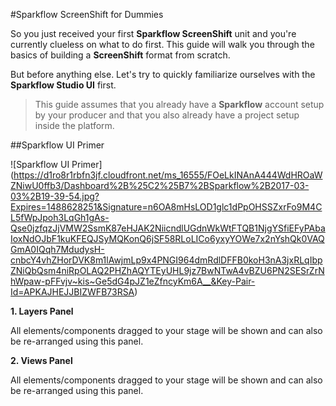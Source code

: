 #Sparkflow ScreenShift for Dummies

So you just received your first **Sparkflow ScreenShift** unit and you're currently clueless on what to do first. This guide will walk you through the basics of building a **ScreenShift** format from scratch.

But before anything else. Let's try to quickly familiarize ourselves with the **Sparkflow Studio UI** first.

>This guide assumes that you already have a **Sparkflow** account setup by your producer and that you also already have a project setup inside the platform.

##Sparkflow UI Primer

![Sparkflow UI Primer]
(https://d1ro8r1rbfn3jf.cloudfront.net/ms_16555/FOeLkINAnA444WdHROaWZNiwU0ffb3/Dashboard%2B%25C2%25B7%2BSparkflow%2B2017-03-03%2B19-39-54.jpg?Expires=1488628251&Signature=n6OA8mHsLOD1glc1dPpOHSSZxrFo9M4CL5fWpJpoh3LqGh1gAs-Qse0jzfqzJjVMW2SsmK87eHJAK2NiicndlUGdnWkWtFTQB1NjgYSfiEFyPAbaIoxNdOJbF1kuKFEQJSyMQKonQ6jSF58RLoLICo6yxyYOWe7x2nYshQk0VAQGmA0IQqh7MdudysH-cnbcY4vhZHorDVK8m1lAwjmLp9x4PNGI964dmRdlDFFB0koH3nA3jxRLqIbpZNiQbQsm4niRpOLAQ2PHZhAQYTEyUHL9jz7BwNTwA4vBZU6PN2SESrZrNhWpaw-pFFvjv~kis~Ge5dG4pJZ1eZfncyKm6A__&Key-Pair-Id=APKAJHEJJBIZWFB73RSA)

**1. Layers Panel**


All elements/components dragged to your stage will be shown and can also be re-arranged using this panel.

**2. Views Panel**


All elements/components dragged to your stage will be shown and can also be re-arranged using this panel.
